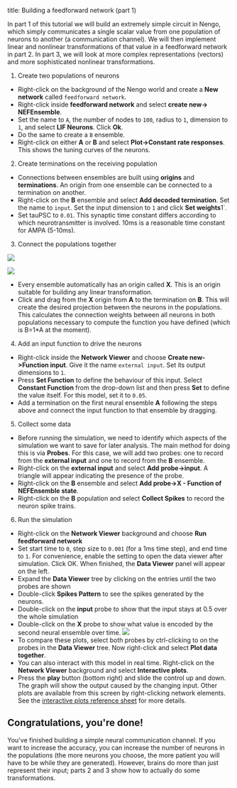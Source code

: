 title: Building a feedforward network (part 1)

In part 1 of this tutorial we will build an extremely simple circuit in Nengo,
which simply communicates a single scalar value from one population of neurons
to another (a communication channel). We will then implement linear and
nonlinear transformations of that value in a feedforward network in part 2. In
part 3, we will look at more complex representations (vectors) and more
sophisticated nonlinear transformations.

1. Create two populations of neurons

  * Right-click on the background of the Nengo world and create a **New network** called `feedforward network`.
  * Right-click inside **feedforward network** and select **create new-> NEFEnsemble**.
  * Set the name to `A`, the number of nodes to `100`, radius to `1`, dimension to `1`, and select **LIF Neurons**. Click **Ok**.
  * Do the same to create a `B` ensemble.
  * Right-click on either **A** or **B** and select **Plot->Constant rate responses**. This shows the tuning curves of the neurons.

2. Create terminations on the receiving population

  * Connections between ensembles are built using **origins** and **terminations**. An origin from one ensemble can be connected to a termination on another.
  * Right-click on the **B** ensemble and select **Add decoded termination**. Set the name to `input`. Set the input dimension to `1` and click **Set weights**1`.
  * Set tauPSC to `0.01`. This synaptic time constant differs according to which neurotransmitter is involved. 10ms is a reasonable time constant for AMPA (5-10ms).

3. Connect the populations together

![](/files/p2-5.png)

  
![](/files/p2-5cropped.png)

  * Every ensemble automatically has an origin called **X**. This is an origin suitable for building any linear transformation. 
  * Click and drag from the **X** origin from **A** to the termination on **B**. This will create the desired projection between the neurons in the populations. This calculates the connection weights between all neurons in both populations necessary to compute the function you have defined (which is B=1*A at the moment).

4. Add an input function to drive the neurons

  * Right-click inside the **Network Viewer** and choose **Create new->Function input**. Give it the name `external input`. Set its output dimensions to `1`.
  * Press **Set Function** to define the behaviour of this input. Select **Constant Function** from the drop-down list and then press **Set** to define the value itself. For this model, set it to `0.05`.
  * Add a termination on the first neural ensemble **A** following the steps above and connect the input function to that ensemble by dragging.

5. Collect some data

  * Before running the simulation, we need to identify which aspects of the simulation we want to save for later analysis. The main method for doing this is via **Probes**. For this case, we will add two probes: one to record from the **external input** and one to record from the **B** ensemble.
  * Right-click on the **external input** and select **Add probe->input**. A triangle will appear indicating the presence of the probe.
  * Right-click on the **B** ensemble and select **Add probe->X - Function of NEFEnsemble state**.
  * Right-click on the **B** population and select **Collect Spikes** to record the neuron spike trains.

6. Run the simulation

  * Right-click on the **Network Viewer** background and choose **Run feedforward network**
  * Set start time to `0`, step size to `0.001` (for a 1ms time step), and end time to `1`. For convenience, enable the setting to open the data viewer after simulation. Click OK. When finished, the **Data Viewer** panel will appear on the left.
  * Expand the **Data Viewer** tree by clicking on the entries until the two probes are shown
  * Double-click **Spikes Pattern** to see the spikes generated by the neurons.
  * Double-click on the **input** probe to show that the input stays at 0.5 over the whole simulation
  * Double-click on the **X** probe to show what value is encoded by the second neural ensemble over time. ![](/files/p2-14.png)
  * To compare these plots, select both probes by ctrl-clicking to on the probes in the **Data Viewer** tree. Now right-click and select **Plot data together**.
  * You can also interact with this model in real time. Right-click on the **Network Viewer** background and select **Interactive plots**. 
  * Press the **play** button (bottom right) and slide the control up and down. The graph will show the output caused by the changing input. Other plots are available from this screen by right-clicking network elements. See the [interactive plots reference sheet](?q=node/594) for more details.

## Congratulations, you're done!

You've finished building a simple neural communication channel. If you want to
increase the accuracy, you can increase the number of neurons in the
populations (the more neurons you choose, the more patient you will have to be
while they are generated). However, brains do more than just represent their
input; parts 2 and 3 show how to actually do some transformations.


